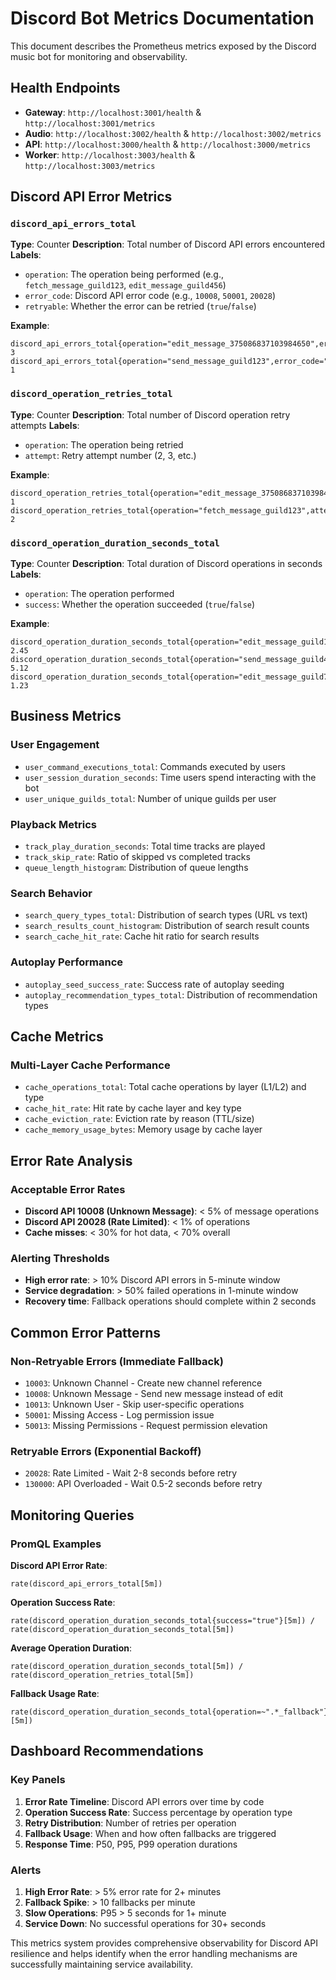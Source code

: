 # Discord Bot Metrics Documentation

This document describes the Prometheus metrics exposed by the Discord music bot for monitoring and observability.

## Health Endpoints

- **Gateway**: `http://localhost:3001/health` & `http://localhost:3001/metrics`
- **Audio**: `http://localhost:3002/health` & `http://localhost:3002/metrics`
- **API**: `http://localhost:3000/health` & `http://localhost:3000/metrics`
- **Worker**: `http://localhost:3003/health` & `http://localhost:3003/metrics`

## Discord API Error Metrics

### `discord_api_errors_total`
**Type**: Counter
**Description**: Total number of Discord API errors encountered
**Labels**:
- `operation`: The operation being performed (e.g., `fetch_message_guild123`, `edit_message_guild456`)
- `error_code`: Discord API error code (e.g., `10008`, `50001`, `20028`)
- `retryable`: Whether the error can be retried (`true`/`false`)

**Example**:
```
discord_api_errors_total{operation="edit_message_375086837103984650",error_code="10008",retryable="false"} 3
discord_api_errors_total{operation="send_message_guild123",error_code="20028",retryable="true"} 1
```

### `discord_operation_retries_total`
**Type**: Counter
**Description**: Total number of Discord operation retry attempts
**Labels**:
- `operation`: The operation being retried
- `attempt`: Retry attempt number (2, 3, etc.)

**Example**:
```
discord_operation_retries_total{operation="edit_message_375086837103984650",attempt="2"} 1
discord_operation_retries_total{operation="fetch_message_guild123",attempt="3"} 2
```

### `discord_operation_duration_seconds_total`
**Type**: Counter
**Description**: Total duration of Discord operations in seconds
**Labels**:
- `operation`: The operation performed
- `success`: Whether the operation succeeded (`true`/`false`)

**Example**:
```
discord_operation_duration_seconds_total{operation="edit_message_guild123",success="true"} 2.45
discord_operation_duration_seconds_total{operation="send_message_guild456",success="false"} 5.12
discord_operation_duration_seconds_total{operation="edit_message_guild789_fallback",success="true"} 1.23
```

## Business Metrics

### User Engagement
- `user_command_executions_total`: Commands executed by users
- `user_session_duration_seconds`: Time users spend interacting with the bot
- `user_unique_guilds_total`: Number of unique guilds per user

### Playback Metrics
- `track_play_duration_seconds`: Total time tracks are played
- `track_skip_rate`: Ratio of skipped vs completed tracks
- `queue_length_histogram`: Distribution of queue lengths

### Search Behavior
- `search_query_types_total`: Distribution of search types (URL vs text)
- `search_results_count_histogram`: Distribution of search result counts
- `search_cache_hit_rate`: Cache hit ratio for search results

### Autoplay Performance
- `autoplay_seed_success_rate`: Success rate of autoplay seeding
- `autoplay_recommendation_types_total`: Distribution of recommendation types

## Cache Metrics

### Multi-Layer Cache Performance
- `cache_operations_total`: Total cache operations by layer (L1/L2) and type
- `cache_hit_rate`: Hit rate by cache layer and key type
- `cache_eviction_rate`: Eviction rate by reason (TTL/size)
- `cache_memory_usage_bytes`: Memory usage by cache layer

## Error Rate Analysis

### Acceptable Error Rates
- **Discord API 10008 (Unknown Message)**: < 5% of message operations
- **Discord API 20028 (Rate Limited)**: < 1% of operations
- **Cache misses**: < 30% for hot data, < 70% overall

### Alerting Thresholds
- **High error rate**: > 10% Discord API errors in 5-minute window
- **Service degradation**: > 50% failed operations in 1-minute window
- **Recovery time**: Fallback operations should complete within 2 seconds

## Common Error Patterns

### Non-Retryable Errors (Immediate Fallback)
- `10003`: Unknown Channel - Create new channel reference
- `10008`: Unknown Message - Send new message instead of edit
- `10013`: Unknown User - Skip user-specific operations
- `50001`: Missing Access - Log permission issue
- `50013`: Missing Permissions - Request permission elevation

### Retryable Errors (Exponential Backoff)
- `20028`: Rate Limited - Wait 2-8 seconds before retry
- `130000`: API Overloaded - Wait 0.5-2 seconds before retry

## Monitoring Queries

### PromQL Examples

**Discord API Error Rate**:
```promql
rate(discord_api_errors_total[5m])
```

**Operation Success Rate**:
```promql
rate(discord_operation_duration_seconds_total{success="true"}[5m]) /
rate(discord_operation_duration_seconds_total[5m])
```

**Average Operation Duration**:
```promql
rate(discord_operation_duration_seconds_total[5m]) /
rate(discord_operation_retries_total[5m])
```

**Fallback Usage Rate**:
```promql
rate(discord_operation_duration_seconds_total{operation=~".*_fallback"}[5m])
```

## Dashboard Recommendations

### Key Panels
1. **Error Rate Timeline**: Discord API errors over time by code
2. **Operation Success Rate**: Success percentage by operation type
3. **Retry Distribution**: Number of retries per operation
4. **Fallback Usage**: When and how often fallbacks are triggered
5. **Response Time**: P50, P95, P99 operation durations

### Alerts
1. **High Error Rate**: > 5% error rate for 2+ minutes
2. **Fallback Spike**: > 10 fallbacks per minute
3. **Slow Operations**: P95 > 5 seconds for 1+ minute
4. **Service Down**: No successful operations for 30+ seconds

This metrics system provides comprehensive observability for Discord API resilience and helps identify when the error handling mechanisms are successfully maintaining service availability.